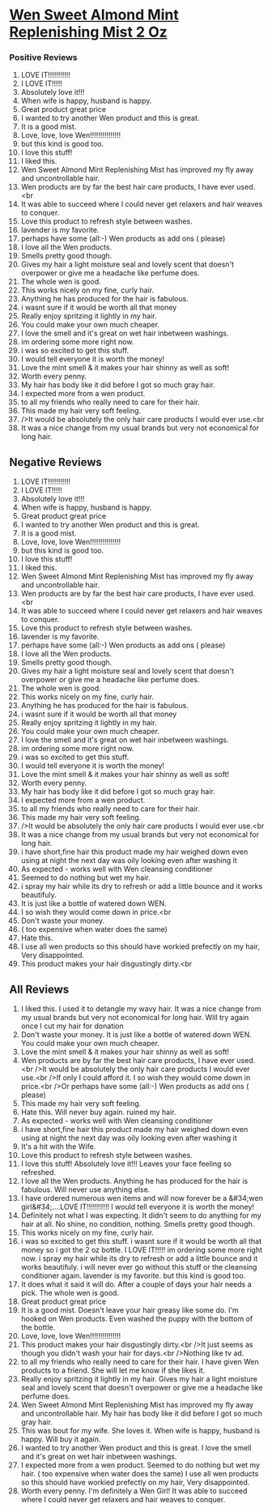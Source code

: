 # [Wen Sweet Almond Mint Replenishing Mist 2 Oz](https://products.checkmycream.com/products/Wen-Sweet-Almond-Mint-Replenishing-Mist-2-Oz.html)

### Positive Reviews

<ol>
      <li>LOVE IT!!!!!!!!!!!</li>
      <li>I LOVE IT!!!!!</li>
      <li>Absolutely love it!!!</li>
      <li>When wife is happy, husband is happy.</li>
      <li>Great product great price</li>
      <li>I wanted to try another Wen product and this is great.</li>
      <li>It is a good mist.</li>
      <li>Love, love, love Wen!!!!!!!!!!!!!!!</li>
      <li>but this kind is good too.</li>
      <li>I love this stuff!</li>
      <li>I liked this.</li>
      <li>Wen Sweet Almond Mint Replenishing Mist has improved my fly away and uncontrollable hair.  </li>
      <li>Wen products are by far the best hair care products, I have ever used.&lt;br</li>
      <li>It was able to succeed where I could never get relaxers and hair weaves to conquer.</li>
      <li>Love this product to refresh style between washes.</li>
      <li>lavender is my favorite.</li>
      <li>perhaps have some (all:-) Wen products as add ons ( please)</li>
      <li>I love all the Wen products.</li>
      <li>Smells pretty good though.</li>
      <li>Gives my hair a  light moisture seal and lovely scent that doesn&#x27;t overpower or give me a headache like perfume does.</li>
      <li>The whole wen is good.</li>
      <li>This works nicely on my fine, curly hair.</li>
      <li>Anything he has produced for the hair is fabulous.</li>
      <li>i wasnt sure if it would be worth all that money</li>
      <li>Really enjoy spritzing it lightly in my hair.</li>
      <li>You could make your own much cheaper.</li>
      <li>I love the smell and it&#x27;s great on wet hair inbetween washings.</li>
      <li>im ordering some more right now.</li>
      <li>i was so excited to get this stuff.</li>
      <li>I would tell everyone it is worth the money!</li>
      <li>Love the mint smell &amp; it makes your hair shinny as well as soft!</li>
      <li>Worth every penny.</li>
      <li>My hair has body like it did before I got so much gray hair.</li>
      <li>I expected more from a wen product.</li>
      <li>to all my friends who really need to care for their hair.</li>
      <li>This made my hair very soft feeling.</li>
      <li>/&gt;It would be absolutely the only hair care products I would ever use.&lt;br</li>
      <li>It was a nice change from my usual brands but very not economical for long hair.  </li>
</ol>


<h2>Negative Reviews</h2>
<ol>
<li> LOVE IT!!!!!!!!!!!</li>
<li> I LOVE IT!!!!!</li>
<li> Absolutely love it!!!</li>
<li> When wife is happy, husband is happy.</li>
<li> Great product great price</li>
<li> I wanted to try another Wen product and this is great.</li>
<li> It is a good mist.</li>
<li> Love, love, love Wen!!!!!!!!!!!!!!!</li>
<li> but this kind is good too.</li>
<li> I love this stuff!</li>
<li> I liked this.</li>
<li> Wen Sweet Almond Mint Replenishing Mist has improved my fly away and uncontrollable hair.  </li>
<li> Wen products are by far the best hair care products, I have ever used.&lt;br</li>
<li> It was able to succeed where I could never get relaxers and hair weaves to conquer.</li>
<li> Love this product to refresh style between washes.</li>
<li> lavender is my favorite.</li>
<li> perhaps have some (all:-) Wen products as add ons ( please)</li>
<li> I love all the Wen products.</li>
<li> Smells pretty good though.</li>
<li> Gives my hair a  light moisture seal and lovely scent that doesn&#x27;t overpower or give me a headache like perfume does.</li>
<li> The whole wen is good.</li>
<li> This works nicely on my fine, curly hair.</li>
<li> Anything he has produced for the hair is fabulous.</li>
<li> i wasnt sure if it would be worth all that money</li>
<li> Really enjoy spritzing it lightly in my hair.</li>
<li> You could make your own much cheaper.</li>
<li> I love the smell and it&#x27;s great on wet hair inbetween washings.</li>
<li> im ordering some more right now.</li>
<li> i was so excited to get this stuff.</li>
<li> I would tell everyone it is worth the money!</li>
<li> Love the mint smell &amp; it makes your hair shinny as well as soft!</li>
<li> Worth every penny.</li>
<li> My hair has body like it did before I got so much gray hair.</li>
<li> I expected more from a wen product.</li>
<li> to all my friends who really need to care for their hair.</li>
<li> This made my hair very soft feeling.</li>
<li> /&gt;It would be absolutely the only hair care products I would ever use.&lt;br</li>
<li> It was a nice change from my usual brands but very not economical for long hair.  </li>
<li> i have short,fine hair this product made my hair weighed down even using at night the next day was oily looking even after washing it</li>
<li> As expected - works well with Wen cleansing conditioner</li>
<li> Seemed to do nothing but wet my hair.</li>
<li> i spray my hair while its dry to refresh or add a little bounce and it works beautifuly.</li>
<li> It is just like a bottle of watered down WEN.</li>
<li> I so wish they would come down in price.&lt;br</li>
<li> Don&#x27;t waste your money.</li>
<li> ( too expensive when water does the same)</li>
<li> Hate this.</li>
<li> I use all wen products so this should have workied prefectly on my hair, Very disappointed.</li>
<li> This product makes your hair disgustingly dirty.&lt;br</li>
</ol>

<h2>All Reviews</h2>

<ol>
    <li> I liked this. I used it to detangle my wavy hair. It was a nice change from my usual brands but very not economical for long hair.  Will try again once I cut my hair for donation</li>
    <li> Don&#x27;t waste your money. It is just like a bottle of watered down WEN. You could make your own much cheaper.</li>
    <li> Love the mint smell &amp; it makes your hair shinny as well as soft!</li>
    <li> Wen products are by far the best hair care products, I have ever used.&lt;br /&gt;It would be absolutely the only hair care products I would ever use.&lt;br /&gt;If only I could afford it. I so wish they would come down in price.&lt;br /&gt;Or perhaps have some (all:-) Wen products as add ons ( please)</li>
    <li> This made my hair very soft feeling.</li>
    <li> Hate this. Will never buy again. ruined my hair.</li>
    <li> As expected - works well with Wen cleansing conditioner</li>
    <li> i have short,fine hair this product made my hair weighed down even using at night the next day was oily looking even after washing it</li>
    <li> It&#x27;s a hit with the Wife.</li>
    <li> Love this product to refresh style between washes.</li>
    <li> I love this stuff! Absolutely love it!!! Leaves your face feeling so refreshed.</li>
    <li> I love all the Wen products. Anything he has produced for the hair is fabulous. Will never use anything else.</li>
    <li> I have ordered numerous wen items and will now forever be a &amp;#34;wen girl&amp;#34;....LOVE IT!!!!!!!!!!! I would tell everyone it is worth the money!</li>
    <li> Definitely not what I was expecting.  It didn&#x27;t seem to do anything for my hair at all.  No shine, no condition, nothing.  Smells pretty good though.</li>
    <li> This works nicely on my fine, curly hair.</li>
    <li> i was so excited to get this stuff. i wasnt sure if it would be worth all that money so i got the 2 oz bottle. I LOVE IT!!!!! im ordering some more right now. i spray my hair while its dry to refresh or add a little bounce and it works beautifuly. i will never ever go without this stuff or the cleansing conditioner again. lavender is my favorite. but this kind is good too.</li>
    <li> It does what it said it will do. After a couple of days your hair needs a pick. The whole wen is good.</li>
    <li> Great product great price</li>
    <li> It is a good mist. Doesn&#x27;t leave your hair greasy like some do. I&#x27;m hooked on Wen products. Even washed the puppy with the bottom of the bottle.</li>
    <li> Love, love, love Wen!!!!!!!!!!!!!!!</li>
    <li> This product makes your hair disgustingly dirty.&lt;br /&gt;It just seems as though you didn&#x27;t wash your hair for days.&lt;br /&gt;Nothing like tv ad.</li>
    <li> to all my friends who really need to care for their hair. I have given Wen products to a friend. She will let me know if she likes it.</li>
    <li> Really enjoy spritzing it lightly in my hair. Gives my hair a  light moisture seal and lovely scent that doesn&#x27;t overpower or give me a headache like perfume does.</li>
    <li> Wen Sweet Almond Mint Replenishing Mist has improved my fly away and uncontrollable hair.  My hair has body like it did before I got so much gray hair.</li>
    <li> This was bout for my wife. She loves it.  When wife is happy, husband is happy. Will buy it again.</li>
    <li> I wanted to try another Wen product and this is great. I love the smell and it&#x27;s great on wet hair inbetween washings.</li>
    <li> I expected more from a wen product. Seemed to do nothing but wet my hair. ( too expensive when water does the same) I use all wen products so this should have workied prefectly on my hair, Very disappointed.</li>
    <li> Worth every penny. I&#x27;m definitely a Wen Girl! It was able to succeed where I could never get relaxers and hair weaves to conquer.</li>
</ol>




